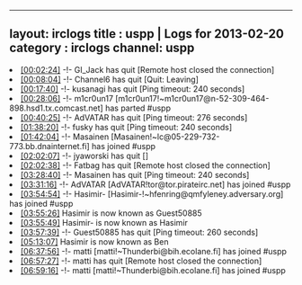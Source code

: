 
---
layout: irclogs
title : uspp | Logs for 2013-02-20
category : irclogs
channel: uspp
---
<li class="logitem"><a href="#00:02:24" name="00:02:24" class="time">[00:02:24]</a> -!- <span class="quit">GI_Jack</span> has quit [Remote host closed the connection] </li>
<li class="logitem"><a href="#00:08:04" name="00:08:04" class="time">[00:08:04]</a> -!- <span class="quit">Channel6</span> has quit [Quit: Leaving] </li>
<li class="logitem"><a href="#00:17:40" name="00:17:40" class="time">[00:17:40]</a> -!- <span class="quit">kusanagi</span> has quit [Ping timeout: 240 seconds] </li>
<li class="logitem"><a href="#00:28:06" name="00:28:06" class="time">[00:28:06]</a> -!- <span class="part">m1cr0un17</span> [m1cr0un17!~m1cr0un17@n-52-309-464-898.hsd1.tx.comcast.net] has parted #uspp </li>
<li class="logitem"><a href="#00:40:25" name="00:40:25" class="time">[00:40:25]</a> -!- <span class="quit">AdVATAR</span> has quit [Ping timeout: 276 seconds] </li>
<li class="logitem"><a href="#01:38:20" name="01:38:20" class="time">[01:38:20]</a> -!- <span class="quit">fusky</span> has quit [Ping timeout: 240 seconds] </li>
<li class="logitem"><a href="#01:42:04" name="01:42:04" class="time">[01:42:04]</a> -!- <span class="join">Masainen</span> [Masainen!~lc@05-229-732-773.bb.dnainternet.fi] has joined #uspp </li>
<li class="logitem"><a href="#02:02:07" name="02:02:07" class="time">[02:02:07]</a> -!- <span class="quit">jyaworski</span> has quit [] </li>
<li class="logitem"><a href="#02:02:38" name="02:02:38" class="time">[02:02:38]</a> -!- <span class="quit">Fatbag</span> has quit [Remote host closed the connection] </li>
<li class="logitem"><a href="#03:28:40" name="03:28:40" class="time">[03:28:40]</a> -!- <span class="quit">Masainen</span> has quit [Ping timeout: 240 seconds] </li>
<li class="logitem"><a href="#03:31:16" name="03:31:16" class="time">[03:31:16]</a> -!- <span class="join">AdVATAR</span> [AdVATAR!tor@tor.pirateirc.net] has joined #uspp </li>
<li class="logitem"><a href="#03:54:54" name="03:54:54" class="time">[03:54:54]</a> -!- <span class="join">Hasimir-</span> [Hasimir-!~hfenring@qmfyleney.adversary.org] has joined #uspp </li>
<li class="logitem"><a href="#03:55:26" name="03:55:26" class="time">[03:55:26]</a> <span class="nick">Hasimir</span> is now known as <span class="nick">Guest50885</span> </li>
<li class="logitem"><a href="#03:55:49" name="03:55:49" class="time">[03:55:49]</a> <span class="nick">Hasimir-</span> is now known as <span class="nick">Hasimir</span> </li>
<li class="logitem"><a href="#03:57:39" name="03:57:39" class="time">[03:57:39]</a> -!- <span class="quit">Guest50885</span> has quit [Ping timeout: 260 seconds] </li>
<li class="logitem"><a href="#05:13:07" name="05:13:07" class="time">[05:13:07]</a> <span class="nick">Hasimir</span> is now known as <span class="nick">Ben</span> </li>
<li class="logitem"><a href="#06:37:56" name="06:37:56" class="time">[06:37:56]</a> -!- <span class="join">matti</span> [matti!~Thunderbi@bih.ecolane.fi] has joined #uspp </li>
<li class="logitem"><a href="#06:57:27" name="06:57:27" class="time">[06:57:27]</a> -!- <span class="quit">matti</span> has quit [Remote host closed the connection] </li>
<li class="logitem"><a href="#06:59:16" name="06:59:16" class="time">[06:59:16]</a> -!- <span class="join">matti</span> [matti!~Thunderbi@bih.ecolane.fi] has joined #uspp </li>



